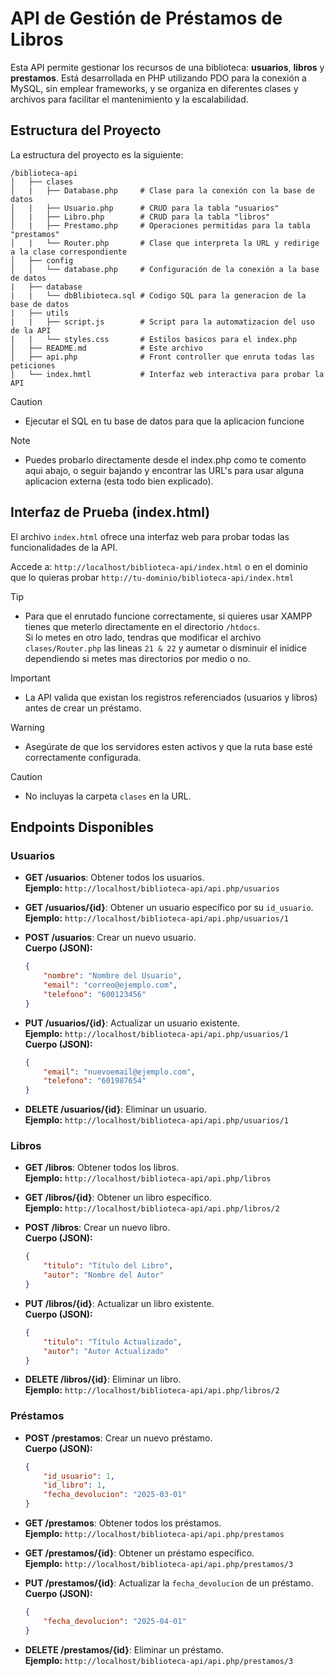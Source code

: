 # API de Gestión de Préstamos de Libros

Esta API permite gestionar los recursos de una biblioteca: **usuarios**, **libros** y **prestamos**. Está desarrollada en PHP utilizando PDO para la conexión a MySQL, sin emplear frameworks, y se organiza en diferentes clases y archivos para facilitar el mantenimiento y la escalabilidad.

## Estructura del Proyecto

La estructura del proyecto es la siguiente:
```
/biblioteca-api
│   ├── clases
│   |   ├── Database.php     # Clase para la conexión con la base de datos
│   |   ├── Usuario.php      # CRUD para la tabla "usuarios"
│   |   ├── Libro.php        # CRUD para la tabla "libros"
│   |   ├── Prestamo.php     # Operaciones permitidas para la tabla "prestamos"
│   |   └── Router.php       # Clase que interpreta la URL y redirige a la clase correspondiente
│   ├── config
│   │   └── database.php     # Configuración de la conexión a la base de datos
|   ├── database
|   |   └── dbBlibioteca.sql # Codigo SQL para la generacion de la base de datos
|   ├── utils
|   |   ├── script.js        # Script para la automatizacion del uso de la API
|   |   └── styles.css       # Estilos basicos para el index.php
│   ├── README.md            # Este archivo
│   ├── api.php              # Front controller que enruta todas las peticiones
│   └── index.hmtl           # Interfaz web interactiva para probar la API
```
> [!CAUTION]
>- Ejecutar el SQL en tu base de datos para que la aplicacion funcione

> [!NOTE]
>- Puedes probarlo directamente desde el index.php como te comento aqui abajo, o seguir bajando y encontrar las URL's para usar alguna aplicacion externa (esta todo bien explicado).

## Interfaz de Prueba (index.html)

El archivo `index.html` ofrece una interfaz web para probar todas las funcionalidades de la API. 
 
Accede a: `http://localhost/biblioteca-api/index.html` o en el dominio que lo quieras probar `http://tu-dominio/biblioteca-api/index.html`

> [!TIP]
>- Para que el enrutado funcione correctamente, si quieres usar XAMPP tienes que meterlo directamente en el directorio `/htdocs`.  
Si lo metes en otro lado, tendras que modificar el archivo `clases/Router.php` las lineas `21 & 22` y aumetar o disminuir el inidice dependiendo si metes mas directorios por medio o no. 

> [!IMPORTANT]
>- La API valida que existan los registros referenciados (usuarios y libros) antes de crear un préstamo.

> [!WARNING]
>- Asegúrate de que los servidores esten activos y que la ruta base esté correctamente configurada.

> [!CAUTION]
>- No incluyas la carpeta `clases` en la URL.

## Endpoints Disponibles

### Usuarios

- **GET /usuarios**: Obtener todos los usuarios.  
  **Ejemplo:** `http://localhost/biblioteca-api/api.php/usuarios`

- **GET /usuarios/{id}**: Obtener un usuario específico por su `id_usuario`.  
  **Ejemplo:** `http://localhost/biblioteca-api/api.php/usuarios/1`

- **POST /usuarios**: Crear un nuevo usuario.  
  **Cuerpo (JSON):**
  ```json
  {
      "nombre": "Nombre del Usuario",
      "email": "correo@ejemplo.com",
      "telefono": "600123456"
  }
  ```

- **PUT /usuarios/{id}**: Actualizar un usuario existente.  
  **Ejemplo:** `http://localhost/biblioteca-api/api.php/usuarios/1`  
  **Cuerpo (JSON):**
  ```json
  {
      "email": "nuevoemail@ejemplo.com",
      "telefono": "601987654"
  }
  ```

- **DELETE /usuarios/{id}**: Eliminar un usuario.  
  **Ejemplo:** `http://localhost/biblioteca-api/api.php/usuarios/1`

### Libros

- **GET /libros**: Obtener todos los libros.  
  **Ejemplo:** `http://localhost/biblioteca-api/api.php/libros`

- **GET /libros/{id}**: Obtener un libro específico.  
  **Ejemplo:** `http://localhost/biblioteca-api/api.php/libros/2`

- **POST /libros**: Crear un nuevo libro.  
  **Cuerpo (JSON):**
  ```json
  {
      "titulo": "Título del Libro",
      "autor": "Nombre del Autor"
  }
  ```

- **PUT /libros/{id}**: Actualizar un libro existente.  
  **Cuerpo (JSON):**
  ```json
  {
      "titulo": "Título Actualizado",
      "autor": "Autor Actualizado"
  }
  ```

- **DELETE /libros/{id}**: Eliminar un libro.  
  **Ejemplo:** `http://localhost/biblioteca-api/api.php/libros/2`

### Préstamos

- **POST /prestamos**: Crear un nuevo préstamo.  
  **Cuerpo (JSON):**
  ```json
  {
      "id_usuario": 1,
      "id_libro": 1,
      "fecha_devolucion": "2025-03-01"
  }
  ```

- **GET /prestamos**: Obtener todos los préstamos.  
  **Ejemplo:** `http://localhost/biblioteca-api/api.php/prestamos`

- **GET /prestamos/{id}**: Obtener un préstamo específico.  
  **Ejemplo:** `http://localhost/biblioteca-api/api.php/prestamos/3`

- **PUT /prestamos/{id}**: Actualizar la `fecha_devolucion` de un préstamo.  
  **Cuerpo (JSON):**
  ```json
  {
      "fecha_devolucion": "2025-04-01"
  }
  ```

- **DELETE /prestamos/{id}**: Eliminar un préstamo.  
  **Ejemplo:** `http://localhost/biblioteca-api/api.php/prestamos/3`

